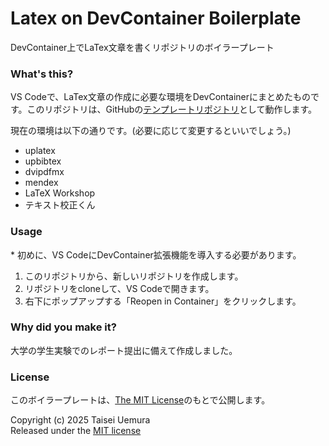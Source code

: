 # Latex on DevContainer Boilerplate
DevContainer上でLaTex文章を書くリポジトリのボイラープレート

### What's this?

VS Codeで、LaTex文章の作成に必要な環境をDevContainerにまとめたものです。このリポジトリは、GitHubの[テンプレートリポジトリ](https://docs.github.com/ja/repositories/creating-and-managing-repositories/creating-a-template-repository)として動作します。

現在の環境は以下の通りです。(必要に応じて変更するといいでしょう。)

- uplatex
- upbibtex
- dvipdfmx
- mendex
- LaTeX Workshop
- テキスト校正くん

### Usage

\* 初めに、VS CodeにDevContainer拡張機能を導入する必要があります。

1. このリポジトリから、新しいリポジトリを作成します。
2. リポジトリをcloneして、VS Codeで開きます。
3. 右下にポップアップする「Reopen in Container」をクリックします。

### Why did you make it?

大学の学生実験でのレポート提出に備えて作成しました。

### License
このボイラープレートは、[The MIT License](./LICENSE.txt)のもとで公開します。

Copyright (c) 2025 Taisei Uemura  
Released under the [MIT license](./LICENSE.txt)